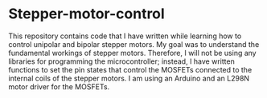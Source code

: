 # Stepper-motor-control
This repository contains code that I have written while learning how to control unipolar and bipolar stepper motors. My goal was to understand the fundamental workings of stepper motors. Therefore, I will not be using any libraries for programming the microcontroller; instead, I have written functions to set the pin states that control the MOSFETs connected to the internal coils of the stepper motors. I am using an Arduino and an L298N motor driver for the MOSFETs.
